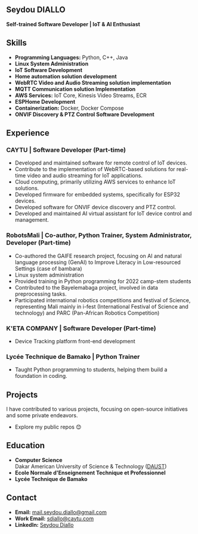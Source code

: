 ## Seydou DIALLO

**Self-trained Software Developer | IoT & AI Enthusiast**

## Skills

- **Programming Languages:** Python, C++, Java
- **Linux System Administration**
- **IoT Software Development**
- **Home automation solution development**
- **WebRTC Video and Audio Streaming solution implementation**
- **MQTT Communication solution Implementation**
- **AWS Services:** IoT Core, Kinesis Video Streams, ECR
- **ESPHome Development**
- **Containerization:** Docker, Docker Compose
- **ONVIF Discovery & PTZ Control Software Development**


## Experience

### CAYTU | Software Developer (Part-time)
- Developed and maintained software for remote control of IoT devices.
- Contribute to the implementation of WebRTC-based solutions for real-time video and audio streaming for IoT applications.
- Cloud computing, primarily utilizing AWS services to enhance IoT solutions.
- Developed firmware for embedded systems, specifically for ESP32 devices.
- Developed software for ONVIF device discovery and PTZ control.
- Developed and maintained AI virtual assistant for IoT device control and management.

### RobotsMali | Co-author, Python Trainer, System Administrator, Developer (Part-time)
- Co-authored the GAIFE research project, focusing on AI and natural language processing (GenAI) to Improve Literacy in Low-resourced Settings (case of bambara)
- Linux system administration
- Provided training in Python programming for 2022 camp-stem students
- Contributed to the Bayelemabaga project, involved in data preprocessing tasks.
- Participated international robotics competitions and festival of Science, representing Mali mainly in i-fest (International Festival of Science and technology)  and PARC (Pan-African Robotics Competition)

### K'ETA COMPANY | Software Developer (Part-time)
- Device Tracking platform front-end development 

### Lycée Technique de Bamako | Python Trainer
- Taught Python programming to students, helping them build a foundation in coding.

## Projects

I have contributed to various projects, focusing on open-source initiatives and some private endeavors.

- Explore my public repos 😊

## Education

- **Computer Science**  
  Dakar American University of Science & Technology ([DAUST](www.daust.org))
- **Ecole Normale d'Enseignement Technique et Professionnel**
- **Lycée Technique de Bamako**

## Contact

- **Email:** mail.seydou.diallo@gmail.com
- **Work Email:** sdiallo@caytu.com
- **LinkedIn:** [Seydou Diallo](https://www.linkedin.com/in/seydou-diallo-08ab311ba/)
